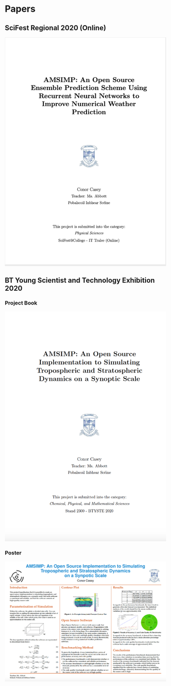 # Papers

## SciFest Regional 2020 (Online)
[![Project Book](https://github.com/amsimp/papers/raw/master/scifest.png)](https://github.com/amsimp/papers/raw/master/scifest-online/project-book/main.pdf)

## BT Young Scientist and Technology Exhibition 2020

### Project Book

[![Project Book](https://github.com/amsimp/papers/raw/master/project-book.png)](https://github.com/amsimp/papers/raw/master/project-book/main.pdf)

### Poster

[![Poster](https://github.com/amsimp/papers/raw/master/poster.png)](https://github.com/amsimp/papers/raw/master/poster/main.pdf)